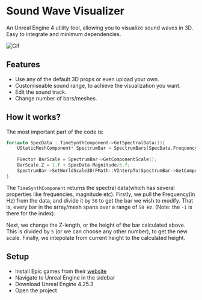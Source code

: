 # Sound Wave Visualizer
An Unreal Engine 4 utility tool, allowing you to visualize sound waves in 3D. Easy to integrate and minimum dependencies.

![Gif](1600348737376.gif)

## Features
- Use any of the default 3D props or even upload your own.
- Customiseable sound range, to achieve the visualization you want.
- Edit the sound track.
- Change number of bars/meshes.

## How it works?
The most important part of the code is:
```cpp
for(auto SpecData : TimeSynthComponent->GetSpectralData()){
    UStaticMeshComponent* SpectrumBar = SpectrumBars[SpecData.FrequencyHz / 50.f  -  1];
        
    FVector BarScale = SpectrumBar->GetComponentScale();
    BarScale.Z = 1.f + SpecData.Magnitude/5.f;
    SpectrumBar->SetWorldScale3D(FMath::VInterpTo(SpectrumBar->GetComponentScale(), BarScale, DeltaTime, 5.f));
}
```
The `TimeSynthComponent` returns the spectral data(which has several properties like frequencies, magnitude etc). Firstly, we pull the Frequency(in Hz) from the data, and divide it by `50` to get the bar we wish to modify. That is, every bar in the array/mesh spans over a range of `50 Hz`. (Note: the `-1` is there for the index).

Next, we change the Z-length, or the height of the bar calculated above. This is divided by `5` (or we can choose any other number), to get the new scale. Finally, we intepolate from current height to the calculated height.

## Setup
- Install Epic games from their [website](https://www.epicgames.com/store/en-US/)
- Navigate to Unreal Engine in the sidebar
- Download Unreal Engine 4.25.3
- Open the project
